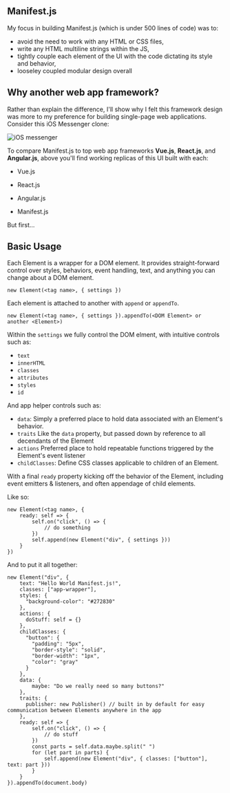 ## Manifest.js

My focus in building Manifest.js (which is under 500 lines of code) was to:

- avoid the need to work with any HTML or CSS files,
- write any HTML multiline strings within the JS,
- tightly couple each element of the UI with the code dictating its style and behavior,
- looseley coupled modular design overall

## Why another web app framework?

Rather than explain the difference, I'll show why I felt this framework design was more to my preference for building single-page web applications.
Consider this iOS Messenger clone:

![iOS messenger](https://www.iosapptemplates.com/wp-content/uploads/2018/09/chat-iphone-app-template-firebase-swift.png)

To compare Manifest.js to top web app frameworks **Vue.js**, **React.js**, and **Angular.js**, above you'll find working replicas of this UI built with each:

- Vue.js

- React.js

- Angular.js

- Manifest.js

But first...

## Basic Usage

Each Element is a wrapper for a DOM element. It provides straight-forward control over styles, behaviors, event handling, text, and anything you can change about a DOM element.

`new Element(<tag name>, { settings })`

Each element is attached to another with `append` or `appendTo`.

`new Element(<tag name>, { settings }).appendTo(<DOM Element> or another <Element>)`

Within the `settings` we fully control the DOM elment, with intuitive controls such as:

- `text`
- `innerHTML`
- `classes`
- `attributes`
- `styles`
- `id`

And app helper controls such as:

- `data`: Simply a preferred place to hold data associated with an Element's behavior.
- `traits` Like the `data` property, but passed down by reference to all decendants of the Element
- `actions` Preferred place to hold repeatable functions triggered by the Element's event listener
- `childClasses`: Define CSS classes applicable to children of an Element.

With a final `ready` property kicking off the behavior of the Element, including event emitters & listeners, and often appendage of child elements.

Like so:

```
new Element(<tag name>, {
    ready: self => {
        self.on("click", () => {
            // do something
        })
        self.append(new Element("div", { settings }))
    }
})
```

And to put it all together:

```
new Element("div", {
    text: "Hello World Manifest.js!",
    classes: ["app-wrapper"],
    styles: {
      "background-color": "#272830"
    },
    actions: {
      doStuff: self = {}
    },
    childClasses: {
      "button": {
        "padding": "5px",
        "border-style": "solid",
        "border-width": "1px",
        "color": "gray"
      }
    },
    data: {
        maybe: "Do we really need so many buttons?"
    },
    traits: {
      publisher: new Publisher() // built in by default for easy communication between Elements anywhere in the app
    },
    ready: self => {
        self.on("click", () => {
            // do stuff
        })
        const parts = self.data.maybe.split(" ")
        for (let part in parts) {
            self.append(new Element("div", { classes: ["button"], text: part }))
        }
    }
}).appendTo(document.body)
```
